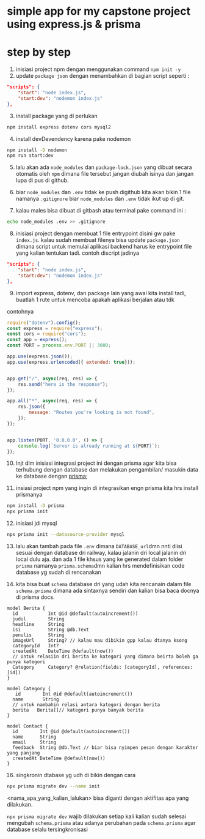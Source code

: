 # simple app for my capstone project using express.js & prisma

# step by step 

1. inisiasi project npm dengan menggunakan command `npm init -y`
2. update `package json` dengan menambahkan di bagian script seperti :
```json
"scripts": {
    "start": "node index.js",
    "start:dev": "nodemon index.js"
},
```
3. install package yang di perlukan
```bash 
npm install express dotenv cors mysql2
```

4. install devDevendency karena pake nodemon
```bash
npm install -D nodemon
npm run start:dev
```

5. lalu akan ada `node_modules` dan `package-lock.json` yang dibuat secara otomatis oleh `npm` dimana file tersebut jangan diubah isinya dan jangan lupa di pus di github.

6. biar `node_modules` dan `.env` tidak ke push digithub kita akan bikin 1 file namanya `.gitignore` biar `node_modules` dan `.env` tidak ikut up di git.

7. kalau males bisa dibuat di gitbash atau terminal pake command ini :
```bash
echo node_modules .env >> .gitignore
```

8. inisiasi project dengan membuat 1 file entrypoint disini gw pake `index.js`. kalau sudah membuat filenya bisa update `package.json` dimana script untuk memulai aplikasi backend harus ke entrypoint file yang kalian tentukan tadi. contoh discript jadinya 

```json
"scripts": {
    "start": "node index.js",
    "start:dev": "nodemon index.js"
},
```

9. import express, dotenv, dan package lain yang awal kita install tadi, buatlah 1 rute untuk mencoba apakah aplikasi berjalan atau tdk

contohnya 
```js
require("dotenv").config();
const express = require("express");
const cors = require("cors");
const app = express();
const PORT = process.env.PORT || 3000;

app.use(express.json());
app.use(express.urlencoded({ extended: true}));


app.get("/", async(req, res) => {
    res.send("here is the response");
});

app.all("*", async(req, res) => {
    res.json({
        message: "Routes you're looking is not found",
    });
});


app.listen(PORT, '0.0.0.0', () => {
    console.log(`Server is already running at ${PORT}`);
});
```

10. lnjt dlm inisiasi integrasi project ini dengan prisma agar kita bisa terhubung dengan database dan melakukan pengambilan/ masukin data ke database dengan [prisma](https://prisma.io);

11. insiasi project npm yang ingin di integrasikan engn prisma kita hrs install prismanya 

```bash
npm install -D prisma
npx prisma init
```

12. inisiasi jdi mysql 
```bash
npx prisma init --datasource-provider mysql
```

13. lalu akan tambah pada file `.env` dimana `DATABASE_url`dmn nnti diisi sesuai dengan database dri railway, kalau jalanin dri local jalanin dri local dulu aja. dan ada 1 file khsus yang ke generated dalam folder `prisma` namanya `prisma.schema`dmn kalian hrs mendefinisikan code database yg sudah di rencanakan

14. kita bisa buat `schema` database dri yang udah kita rencanain dalam file `schema.prisma` dimana ada sintaxnya sendiri dan kalian bisa baca docnya di prisma docs.

```
model Berita {
  id           Int @id @default(autoincrement())
  judul        String
  headline     String
  isi          String @db.Text
  penulis      String
  imageUrl     String? // kalau mau dibikin gpp kalau dtanya ksong
  categoryId   Int?
  createdAt    DateTime @default(now())
  // Untuk relasiin dri berita ke kategori yang dimana beirta boleh ga punya kategori
  Category     Category? @relation(fields: [categoryId], references: [id])
}

model Category {
   id        Int @id @default(autoincrement())
  name       String
  // untuk nambahin relasi antara kategori dengan berita
  berita   Berita[]// kategori punya banyak berita
}

model Contact {
  id        Int @id @default(autoincrement())
  name      String
  email     String
  feedback  String @db.Text // biar bisa nyimpen pesan dengan karakter yang panjang
  createdAt DateTime @default(now())
}
```

16. singkronin dtabase yg udh di bikin dengan cara 

```bash
npx prisma migrate dev --name init
```
<nama_apa_yang_kalian_lalukan> bisa diganti dengan aktifitas apa yang dilakukan.

`npx prisma migrate dev` wajib dilakukan setiap kali kalian sudah selesai mengubah `schema.prisma` atau adanya perubahan pada `schema.prisma` agar database selalu tersingkronisasi